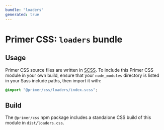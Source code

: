 ```yaml
---
bundle: "loaders"
generated: true
---
```


# Primer CSS: `loaders` bundle

## Usage

Primer CSS source files are written in [SCSS]. To include this Primer CSS module in your own build, ensure that your `node_modules` directory is listed in your Sass include paths, then import it with:

```scss
@import "@primer/css/loaders/index.scss";
```

## Build

The `@primer/css` npm package includes a standalone CSS build of this module in `dist/loaders.css`.

[scss]: https://sass-lang.com/documentation/syntax#scss
